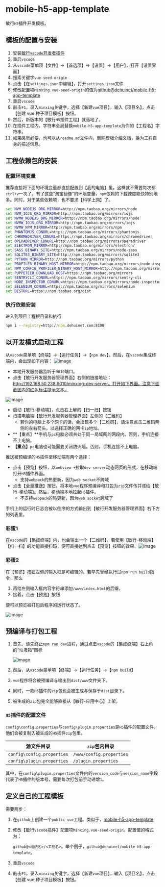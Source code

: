 # mobile-h5-app-template

敏行`H5`插件开发模板。

## 模板的配置与安装

1. 安装[敏行`vscode`开发者插件](https://marketplace.visualstudio.com/items?itemName=minxing.vscode-minxing-extension)
2. 重启`vscode`
3. 从`vscode`菜单项【文件】->【首选项】->【设置】->【用户】，打开【设置界面】
4. 搜索关键字`vue-seed-origin`
5. 点击【在`settings.json`中编辑】，打开`settings.json`文件
6. 修改配置项`Minxing.vue-seed-origin`的值为[github@dehuinet/mobile-h5-app-template](https://github.com/dehuinet/mobile-h5-app-template/)
7. 重启`vscode`
8. 敲击`F1`，录入`minxing`关键字，选择【新建`vue`项目】，输入【项目名】，点击【创建 vue 种子项目模板】按钮。
9. 然后，新版本的【敏行`H5`插件工程】就落地了。
10. 在插件工程内，字符串全局替换`mobile-h5-app-template`为你的【工程名】字符串。
11. 如果感觉必要，也可以从`readme.md`文件内，删除模板介绍文档，换为工程自身的描述信息。

## 工程依赖包的安装

### 配置环境变量

推荐直接将下面的环境变量都直接配置到【我的电脑】里。这样就不需要每次都`ctrl+v`一次了。有了这些“淘宝镜像”的环境变量，`npm`依赖的下载速度能快特别地多。同时，对于某些依赖项，也不要求【科学上网】了。

```bat
set NVM_NODEJS_ORG_MIRROR=http://npm.taobao.org/mirrors/node
set NVM_IOJS_ORG_MIRROR=http://npm.taobao.org/mirrors/iojs
set NVMW_NODEJS_ORG_MIRROR=http://npm.taobao.org/mirrors/node
set NVMW_IOJS_ORG_MIRROR=http://npm.taobao.org/mirrors/iojs
set NVMW_NPM_MIRROR=http://npm.taobao.org/mirrors/npm
set PHANTOMJS_CDNURL=https://npm.taobao.org/mirrors/phantomjs
set CHROMEDRIVER_CDNURL=https://npm.taobao.org/mirrors/chromedriver
set OPERADRIVER_CDNURL=http://npm.taobao.org/mirrors/operadriver
set ELECTRON_MIRROR=http://npm.taobao.org/mirrors/electron/
set SASS_BINARY_SITE=http://npm.taobao.org/mirrors/node-sass
set SQLITE3_BINARY_SITE=http://npm.taobao.org/mirrors/sqlite3
set PYTHON_MIRROR=http://npm.taobao.org/mirrors/python
set PROFILER_BINARY_HOST_MIRROR=http://npm.taobao.org/mirrors/node-inspector/
set NPM_CONFIG_PROFILER_BINARY_HOST_MIRROR=http://npm.taobao.org/mirrors/node-inspector/
set PUPPETEER_DOWNLOAD_HOST=https://npm.taobao.org/mirrors
set SENTRYCLI_CDNURL=https://npm.taobao.org/mirrors/sentry-cli
set NODE_INSPECTOR_CDNURL=https://npm.taobao.org/mirrors/node-inspector
set SELENIUM_CDNURL=https://npm.taobao.org/mirrors/selenium
set DISTURL=https://npm.taobao.org/dist
```

### 执行依赖安装

进入到项目工程根目录和执行

```bat
npm i --registry=http://npm.dehuinet.com:8100
```

## 以开发模式启动工程

从`vscode`菜单项【终端】->【运行任务】->【`npm dev`】。然后，在`vscode`集成终端内，会出现如下内容：  ![image](https://user-images.githubusercontent.com/13935927/153797779-2d2b5041-1dff-469e-b6b2-83e9ac03af07.png)

* 本地开发服务器监听于`9010`端口。
* 点击【敏行开发服务器管理界面】右侧的链接地址：http://192.168.50.238:9010/minxing-dev-server。打开如下界面。注意下面截图内的红色标注提示文本。

![image](https://user-images.githubusercontent.com/13935927/153799506-c963619d-b176-4331-aeb9-8babee447789.png)

* 启动【敏行-移动端】，点击右上解的【扫一扫】按钮
* 扫描电脑端【敏行开发服务器管理界面】左侧的【二维码】
  * 若你的电脑上多个网卡的话，会出现多个【二维码】，请注意点击二维码两侧的左右箭头，以选择正确的网卡`ip`地址。
* **【重点】**手机与`pc`电脑必须共处于同一局域网的网段内。否则，手机连接不上电脑。
* **【重点】**`pc`电脑也可能需要关闭防火墙。否则，手机连接不上电脑。

推送被预编译的`H5`插件至移动端有两个选择：

* 点击【预览】按钮，以`webview +`拉取`dev server`动态网页的形式，在移动端打开`H5`插件界面。
  * 支持`webpack`的热更新，因为`web socket`不跨域
* 点击【全量推送】按钮，将本地`vue`程序预编译和打包为`zip`文件传并递给【敏行-移动端】。然后，移动端本地拉起`H5`插件。
  * 不支持`webpack`的热更新，因为`web socket`跨域了

手机上的运行时日志会被以倒序的方式输出到【敏行开发服务器管理界面】右下方的列表里。

### 彩蛋1

在`vscode`的【集成终端】内，也会输出一个【二维码】，若使用【敏行-移动端】【扫一扫】的功能直接扫码，便可直接达到点击【预览】按钮的效果。![image](https://user-images.githubusercontent.com/13935927/153809640-b651ac50-171a-4f16-b479-a41552880d84.png)

### 彩蛋2

在【预览】按钮左侧的输入框是可编辑的。若早先曾经执行过`npm run build`指令，那么

1. 再给左侧输入框内容字符串添加`/www/index.html`的后缀，
2. 接着，点击【预览】按钮

便可以预览被打包后程序的运行状态了。

![image](https://user-images.githubusercontent.com/13935927/153809718-4471b3db-8ac6-4d80-bcb5-edafcb8f9a0b.png)

## 预编译与打包工程

1. 首先，请先终止`npm run dev`进程，通过点击`vscode`的【集成终端】右上角的“垃圾箱”图标

   ![image](https://user-images.githubusercontent.com/13935927/153806588-a9f960ec-9d76-4492-b325-ee346fffd3e7.png)

2. 然后，从`vscode`菜单项【终端】->【运行任务】->【`npm build`】
3. `vue`程序将会被预编译与输出到`dist/www`文件夹下。
4. 同时，一款`H5`插件的`zip`包也会被生成与保存于`dist`目录下。
5. 被生成的`zip`包完全能够直接从【敏行-应用中心】上架。

### `H5`插件的配置文件

`config\config.properties`与`config\plugin.properties`是`H5`插件的配置文件。他们会被复制入被生成的`H5`插件`zip`包里。

|源文件目录|`zip`包内目录|
|----|-----|
|`config\config.properties`|`/www/config.properties`|
|`config\plugin.properties`|`/plugin.properties`|

其中，在`config\plugin.properties`文件内的`version_code`与`version_name`字段代表了`H5`插件的版本号，需要每次打包前手动递增`1`。

## 定义自己的工程模板

需要两步：

1. 在`github`上创建一个`public vue`工程。类似于，[mobile-h5-app-template](https://github.com/dehuinet/mobile-h5-app-template)
2. 修改【敏行`vscode`插件】配置项`Minxing.vue-seed-origin`。配置值的格式为：

   `github@<组织名>/<工程名>`。举个例子，`github@dehuinet/mobile-h5-app-template`。

3. 重启`vscode`
4. 敲击`F1`，录入`minxing`关键字，选择【新建`vue`项目】，输入【项目名】，点击【创建 vue 种子项目模板】按钮。
